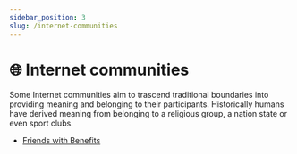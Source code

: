```yaml
---
sidebar_position: 3
slug: /internet-communities
---
```


# 🌐 Internet communities

Some Internet communities aim to trascend traditional boundaries into providing meaning and belonging to their participants. Historically humans have derived meaning from belonging to a religious group, a nation state or even sport clubs.

- [Friends with Benefits](https://www.fwb.help)